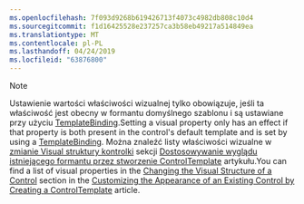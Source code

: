 ```yaml
---
ms.openlocfilehash: 7f093d9268b619426713f4073c4982db808c10d4
ms.sourcegitcommit: f1d16425528e237257ca3b58eb49217a514849ea
ms.translationtype: MT
ms.contentlocale: pl-PL
ms.lasthandoff: 04/24/2019
ms.locfileid: "63876800"
---
```

> [!NOTE]
>  <span data-ttu-id="7fb87-101">Ustawienie wartości właściwości wizualnej tylko obowiązuje, jeśli ta właściwość jest obecny w formantu domyślnego szablonu i są ustawiane przy użyciu [TemplateBinding](~/docs/framework/wpf/advanced/templatebinding-markup-extension.md).</span><span class="sxs-lookup"><span data-stu-id="7fb87-101">Setting a visual property only has an effect if that property is both present in the control's default template and is set by using a [TemplateBinding](~/docs/framework/wpf/advanced/templatebinding-markup-extension.md).</span></span> <span data-ttu-id="7fb87-102">Można znaleźć listy właściwości wizualne w [zmianie Visual struktury kontrolki](~/docs/framework/wpf/controls/customizing-the-appearance-of-an-existing-control.md#changing-the-visual-structure-of-a-control) sekcji [Dostosowywanie wyglądu istniejącego formantu przez stworzenie ControlTemplate](~/docs/framework/wpf/controls/customizing-the-appearance-of-an-existing-control.md) artykułu.</span><span class="sxs-lookup"><span data-stu-id="7fb87-102">You can find a list of visual properties in the [Changing the Visual Structure of a Control](~/docs/framework/wpf/controls/customizing-the-appearance-of-an-existing-control.md#changing-the-visual-structure-of-a-control) section in the [Customizing the Appearance of an Existing Control by Creating a ControlTemplate](~/docs/framework/wpf/controls/customizing-the-appearance-of-an-existing-control.md) article.</span></span>
  
